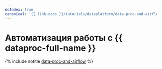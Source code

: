 ```yaml
---
noIndex: true
canonical: '{{ link-docs }}/tutorials/dataplatform/data-proc-and-airflow'
---
```


# Автоматизация работы с {{ dataproc-full-name }}

{% include notitle [data-proc-and-airflow](../../_tutorials/dataplatform/data-proc/data-proc-and-airflow.md) %}
